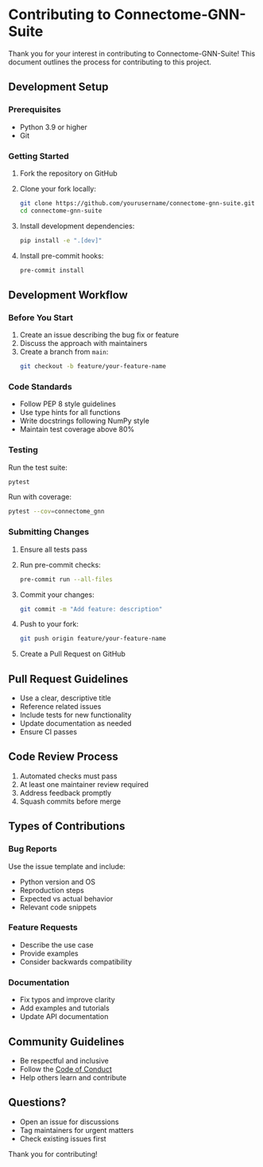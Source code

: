 # Contributing to Connectome-GNN-Suite

Thank you for your interest in contributing to Connectome-GNN-Suite! This document outlines the process for contributing to this project.

## Development Setup

### Prerequisites

- Python 3.9 or higher
- Git

### Getting Started

1. Fork the repository on GitHub
2. Clone your fork locally:
   ```bash
   git clone https://github.com/yourusername/connectome-gnn-suite.git
   cd connectome-gnn-suite
   ```

3. Install development dependencies:
   ```bash
   pip install -e ".[dev]"
   ```

4. Install pre-commit hooks:
   ```bash
   pre-commit install
   ```

## Development Workflow

### Before You Start

1. Create an issue describing the bug fix or feature
2. Discuss the approach with maintainers
3. Create a branch from `main`:
   ```bash
   git checkout -b feature/your-feature-name
   ```

### Code Standards

- Follow PEP 8 style guidelines
- Use type hints for all functions
- Write docstrings following NumPy style
- Maintain test coverage above 80%

### Testing

Run the test suite:
```bash
pytest
```

Run with coverage:
```bash
pytest --cov=connectome_gnn
```

### Submitting Changes

1. Ensure all tests pass
2. Run pre-commit checks:
   ```bash
   pre-commit run --all-files
   ```

3. Commit your changes:
   ```bash
   git commit -m "Add feature: description"
   ```

4. Push to your fork:
   ```bash
   git push origin feature/your-feature-name
   ```

5. Create a Pull Request on GitHub

## Pull Request Guidelines

- Use a clear, descriptive title
- Reference related issues
- Include tests for new functionality
- Update documentation as needed
- Ensure CI passes

## Code Review Process

1. Automated checks must pass
2. At least one maintainer review required
3. Address feedback promptly
4. Squash commits before merge

## Types of Contributions

### Bug Reports

Use the issue template and include:
- Python version and OS
- Reproduction steps
- Expected vs actual behavior
- Relevant code snippets

### Feature Requests

- Describe the use case
- Provide examples
- Consider backwards compatibility

### Documentation

- Fix typos and improve clarity
- Add examples and tutorials
- Update API documentation

## Community Guidelines

- Be respectful and inclusive
- Follow the [Code of Conduct](CODE_OF_CONDUCT.md)
- Help others learn and contribute

## Questions?

- Open an issue for discussions
- Tag maintainers for urgent matters
- Check existing issues first

Thank you for contributing!
